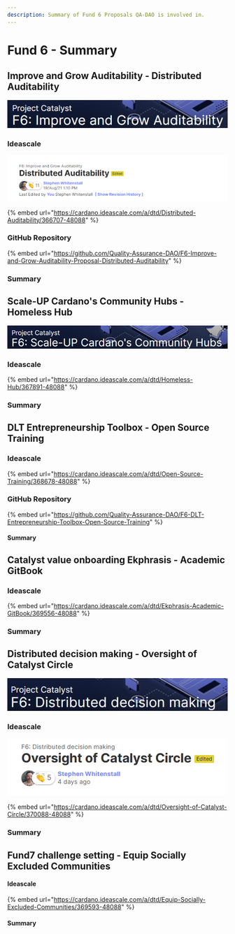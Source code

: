```yaml
---
description: Summary of Fund 6 Proposals QA-DAO is involved in.
---
```


# Fund 6 - Summary

## Improve and Grow Auditability - Distributed Auditability

![](../.gitbook/assets/2021-08-30-1-.png)

### Ideascale

![](../.gitbook/assets/2021-08-30.png)

{% embed url="https://cardano.ideascale.com/a/dtd/Distributed-Auditability/366707-48088" %}

### GitHub Repository

{% embed url="https://github.com/Quality-Assurance-DAO/F6-Improve-and-Grow-Auditability-Proposal-Distributed-Auditability" %}

### Summary

## Scale-UP Cardano's Community Hubs - Homeless Hub

![](../.gitbook/assets/2021-08-30-4-.png)

### Ideascale

{% embed url="https://cardano.ideascale.com/a/dtd/Homeless-Hub/367891-48088" %}

#### 

#### 

### Summary

## DLT Entrepreneurship Toolbox - Open Source Training

### Ideascale

{% embed url="https://cardano.ideascale.com/a/dtd/Open-Source-Training/368678-48088" %}

### GitHub Repository

{% embed url="https://github.com/Quality-Assurance-DAO/F6-DLT-Entrepreneurship-Toolbox-Open-Source-Training" %}

#### Summary

## Catalyst value onboarding Ekphrasis - Academic GitBook

### Ideascale

{% embed url="https://cardano.ideascale.com/a/dtd/Ekphrasis-Academic-GitBook/369556-48088" %}

#### 

### Summary

## Distributed decision making - Oversight of Catalyst Circle

![](../.gitbook/assets/2021-08-30-2-.png)

### Ideascale

![](../.gitbook/assets/2021-08-30-3-.png)

{% embed url="https://cardano.ideascale.com/a/dtd/Oversight-of-Catalyst-Circle/370088-48088" %}

### Summary



## Fund7 challenge setting - Equip Socially Excluded Communities

#### Ideascale

{% embed url="https://cardano.ideascale.com/a/dtd/Equip-Socially-Excluded-Communities/369593-48088" %}

#### Summary







